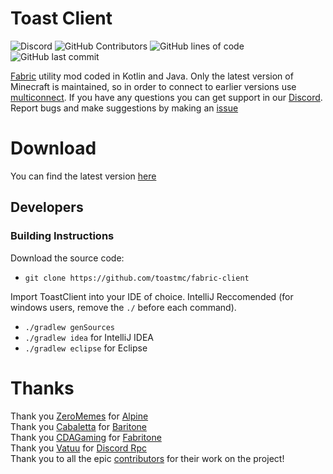 
# Toast Client
![Discord](https://img.shields.io/discord/668416925671489547)
![GitHub Contributors](https://img.shields.io/github/contributors/toastmc/fabric-client)
![GitHub lines of code](https://tokei.rs/b1/github/toastmc/fabric-client)
![GitHub last commit](https://img.shields.io/github/last-commit/toastmc/fabric-client)
 
[Fabric](https://fabricmc.net) utility mod coded in Kotlin and Java. Only the latest version of Minecraft is maintained, so in order to connect to earlier versions use [multiconnect](https://github.com/Earthcomputer/multiconnect/releases). If you have any questions you can get support in our [Discord](https://discord.gg/gxyWEdG). Report bugs and make suggestions by making an [issue](https://github.com/toastmc/fabric-client/issues)

# Download
You can find the latest version [here](https://jenkins.wnuke.dev/job/toast/job/fabric-client/job/1.16.3/)

## Developers

### Building Instructions
 
Download the source code:
 - `git clone https://github.com/toastmc/fabric-client`

Import ToastClient into your IDE of choice. IntelliJ Reccomended (for windows users, remove the `./` before each command).
- `./gradlew genSources`
- `./gradlew idea` for IntelliJ IDEA
- `./gradlew eclipse` for Eclipse

# Thanks  
Thank you [ZeroMemes](https://github.com/ZeroMemes) for [Alpine](https://github.com/ZeroMemes/Alpine)  
Thank you [Cabaletta](https://github.com/cabaletta) for [Baritone](https://github.com/cabaletta/baritone)  
Thank you [CDAGaming](https://gitlab.com/CDAGaming) for [Fabritone](https://gitlab.com/CDAGaming/fabritone)  
Thank you [Vatuu](https://github.com/Vatuu) for [Discord Rpc](https://github.com/Vatuu/discord-rpc)    
Thank you to all the epic [contributors](https://github.com/RemainingToast/ToastClient/graphs/contributors) for their work on the project!
